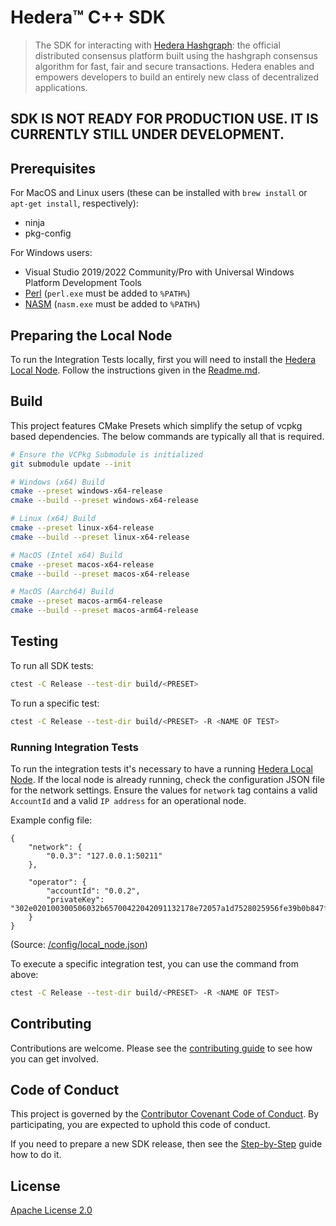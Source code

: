 # Hedera™ C++ SDK

> The SDK for interacting with [Hedera Hashgraph]: the official distributed
> consensus platform built using the hashgraph consensus algorithm for fast,
> fair and secure transactions. Hedera enables and empowers developers to
> build an entirely new class of decentralized applications.

[Hedera Hashgraph]: https://hedera.com

## SDK IS NOT READY FOR PRODUCTION USE. IT IS CURRENTLY STILL UNDER DEVELOPMENT.

## Prerequisites

For MacOS and Linux users (these can be installed with `brew install` or `apt-get install`, respectively):

- ninja
- pkg-config

For Windows users:

- Visual Studio 2019/2022 Community/Pro with Universal Windows Platform Development Tools
- [Perl](http://strawberryperl.com/) (`perl.exe` must be added to `%PATH%`)
- [NASM](https://www.nasm.us) (`nasm.exe` must be added to `%PATH%`)

## Preparing the Local Node

To run the Integration Tests locally, first you will need to install the [Hedera Local Node](https://github.com/hashgraph/hedera-local-node). Follow the instructions given in the [Readme.md](https://github.com/hashgraph/hedera-local-node#readme).

## Build

This project features CMake Presets which simplify the setup of vcpkg based dependencies. The below commands are
typically all that is required.

```sh
# Ensure the VCPkg Submodule is initialized
git submodule update --init

# Windows (x64) Build
cmake --preset windows-x64-release
cmake --build --preset windows-x64-release

# Linux (x64) Build
cmake --preset linux-x64-release
cmake --build --preset linux-x64-release

# MacOS (Intel x64) Build
cmake --preset macos-x64-release
cmake --build --preset macos-x64-release

# MacOS (Aarch64) Build
cmake --preset macos-arm64-release
cmake --build --preset macos-arm64-release
```

## Testing

To run all SDK tests:

```sh
ctest -C Release --test-dir build/<PRESET>
```

To run a specific test:

```sh
ctest -C Release --test-dir build/<PRESET> -R <NAME OF TEST>
```

### Running Integration Tests

To run the integration tests it's necessary to have a running [Hedera Local Node](https://github.com/hashgraph/hedera-local-node). If the local node is already running, check the configuration JSON file for the network settings. Ensure the values for `network` tag contains a valid `AccountId` and a valid `IP address` for an operational node.

Example config file:

```
{
    "network": {
        "0.0.3": "127.0.0.1:50211"
    },
     
    "operator": {
        "accountId": "0.0.2",
        "privateKey": "302e020100300506032b65700422042091132178e72057a1d7528025956fe39b0b847f200ab59b2fdd367017f3087137"
    }
}
```

(Source: [/config/local_node.json](https://github.com/hashgraph/hedera-sdk-cpp/blob/main/config/local_node.json))

To execute a specific integration test, you can use the command from above:

```sh
ctest -C Release --test-dir build/<PRESET> -R <NAME OF TEST>
```

## Contributing

Contributions are welcome. Please see the
[contributing guide](https://github.com/hashgraph/.github/blob/main/CONTRIBUTING.md)
to see how you can get involved.

## Code of Conduct

This project is governed by the
[Contributor Covenant Code of Conduct](https://github.com/hashgraph/.github/blob/main/CODE_OF_CONDUCT.md). By
participating, you are expected to uphold this code of conduct.

If you need to prepare a new SDK release, then see the [Step-by-Step](https://github.com/hashgraph/hedera-sdk-cpp/blob/00222-step-by-step-guide-to-distribute-a-new-release/NewReleaseStepByStep.md) guide how to do it.


## License

[Apache License 2.0](LICENSE)
